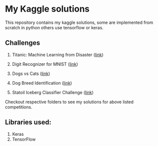 # My Kaggle solutions

This repository contains my kaggle solutions, some are implemented from scratch in python others use tensorflow or keras.

## Challenges

1. Titanic: Machine Learning from Disaster ([link](https://www.kaggle.com/c/titanic/))

2. Digit Recognizer for MNIST ([link](https://www.kaggle.com/c/digit-recognizer/))

3. Dogs vs Cats ([link](https://www.kaggle.com/c/dogs-vs-cats/))

4. Dog Breed Identification ([link](https://www.kaggle.com/c/dog-breed-identification))

5. Statoil Iceberg Classifier Challenge ([link](https://www.kaggle.com/c/statoil-iceberg-classifier-challenge))

Checkout respective folders to see my solutions for above listed competitions.

## Libraries used:

1. Keras
2. TensorFlow

